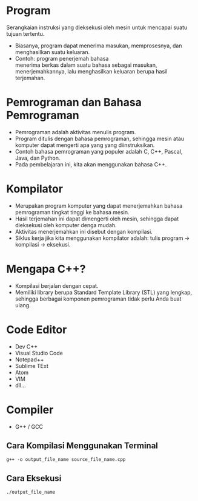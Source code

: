

# Program
Serangkaian instruksi yang dieksekusi oleh mesin untuk mencapai suatu tujuan tertentu.
 - Biasanya, program dapat menerima masukan, memprosesnya, dan   
   menghasilkan suatu keluaran.  
- Contoh: program penerjemah bahasa   
   menerima berkas dalam suatu bahasa sebagai masukan, menerjemahkannya,
   lalu menghasilkan keluaran berupa hasil terjemahan.

# Pemrograman dan Bahasa Pemrograman

- Pemrograman adalah aktivitas menulis program.
- Program ditulis dengan bahasa pemrograman, sehingga mesin
atau komputer dapat mengerti apa yang yang diinstruksikan.
- Contoh bahasa pemrograman yang populer adalah C, C++,
Pascal, Java, dan Python.
- Pada pembelajaran ini, kita akan menggunakan bahasa C++.

# Kompilator

- Merupakan program komputer yang dapat menerjemahkan bahasa pemrograman tingkat tinggi ke bahasa mesin.
- Hasil terjemahan ini dapat dimengerti oleh mesin, sehingga dapat dieksekusi oleh komputer denga mudah.
- Aktivitas menerjemahkan ini disebut dengan kompilasi.
- Siklus kerja jika kita menggunakan kompilator adalah: tulis program → kompilasi → eksekusi.

# Mengapa C++?

- Kompilasi berjalan dengan cepat.
- Memiliki library berupa Standard Template Library (STL) yang lengkap, sehingga berbagai komponen pemrograman tidak perlu Anda buat ulang.

# Code Editor
- Dev C++
- Visual Studio Code
- Notepad++
- Sublime TExt
- Atom
- VIM
- dll...

# Compiler
- G++ / GCC

## Cara Kompilasi Menggunakan Terminal
`g++ -o output_file_name source_file_name.cpp`

## Cara Eksekusi
`./output_file_name`
